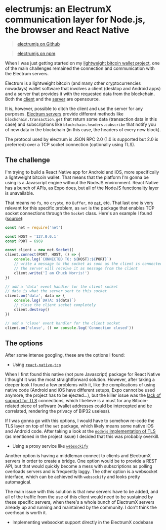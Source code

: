 <!--
key: electrumjs
name: electrumjs: an ElectrumX communication layer for Node.js, the browser and React Native
tags: js,typescript,crypto
-->

# electrumjs: an ElectrumX communication layer for Node.js, the browser and React Native

> [electrumjs on Github](https://github.com/DaniGuardiola/electrumjs)

> [electrumjs on npm](https://www.npmjs.com/package/electrumjs)

When I was just getting started on my [lightweight bitcoin wallet project](/project/coinwallet), one of the main challenges remained the connection and communication with the Electrum servers.

Electrum is a lightweight bitcoin (and many other cryptocurrencies nowadays) wallet software that involves a client (desktop and Android apps) and a server that provides it with the requested data from the blockchain. Both the [client](https://github.com/spesmilo/electrum) and the [server](https://github.com/kyuupichan/electrumx) are opensource.

It is, however, possible to ditch the client and use the server for any purposes. [Electrum servers](https://electrumx.readthedocs.io/en/latest/protocol-methods.html) provide different methods like `blockchain.transaction.get` that return some data (transaction data in this case) and subscriptions like `blockchain.headers.subscribe` that notify you of new data in the blockchain (in this case, the headers of every new block).

The protocol used by electrum is JSON RPC 2.0 (1.0 is supported but 2.0 is preferred) over a TCP socket connection (optionally using TLS).

## The challenge

I'm trying to build a React Native app for Android and iOS, more specifically a lightweight bitcoin wallet. That means that the platform I'm gonna be using is a Javascript engine without the NodeJS environment. React Native has a bunch of APIs, as Expo does, but all of the NodeJS functionality layer is unavailable.

That means no `fs`, no `crypto`, no `Buffer`, no [`net`](https://nodejs.org/api/net.html), etc. That last one is very relevant for this specific problem, as `net` is the package that enables TCP socket connections through the `Socket` class. Here's an example I found ([source](https://www.hacksparrow.com/tcp-socket-programming-in-node-js.html)):

```javascript
const net = require('net')

const HOST = '127.0.0.1'
const PORT = 6969

const client = new net.Socket()
client.connect(PORT, HOST, () => {
    console.log(`CONNECTED TO: ${HOST}:${PORT}`)
    // write a message to the socket as soon as the client is connected
    // the server will receive it as message from the client 
    client.write('I am Chuck Norris!')
})

// add a 'data' event handler for the client socket
// data is what the server sent to this socket
client.on('data', data => {    
    console.log(`DATA: ${data}`)
    // close the client socket completely
    client.destroy()    
})

// add a 'close' event handler for the client socket
client.on('close', () => console.log('Connection closed'))
```

## The options

After some intense googling, these are the options I found:

- Using [`react-native-tcp`](https://github.com/PeelTechnologies/react-native-tcp)

When I first found this native (not pure Javascript) package for React Native I thought it was the most straightforward solution. However, after taking a deeper look I found a few problems with it, like the complications of using native code (Android and iOS have different setups, Expo cannot be used anymore, the project has to be ejected...), but the killer issue was the [lack of support for TLS](https://github.com/PeelTechnologies/react-native-tcp/issues/15) connections, which I believe is a must for any Bitcoin-related piece of software (wallet addresses could be intercepted and be correlated, rendering the privacy of BIP32 useless).

If I was gonna go with this options, I would have to somehow re-code the TLS layer on top of the `net` package, which likely means some native iOS and Android code. After taking a look at the [`nodejs` implementation of TLS](https://github.com/nodejs/node/blob/master/lib/tls.js) (as mentioned in the project issue) I decided that this was probably overkill.

- Using a proxy service like [`websockify`](https://github.com/novnc/websockify)

Another option is having a middleman connect to clients and ElectrumX servers in order to create a bridge. One option would be to provide a REST API, but that would quickly become a mess with subscriptions as polling overloads servers and is frequently laggy. The other option is a websocket interface, which can be achieved with `websockify` and looks pretty automagical.

The main issue with this solution is that new servers have to be added, and all of the traffic from the use of this client would need to be sustained by these specific servers, when there's a whole bunch of ElectrumX servers already up and running and maintained by the community. I don't think the overhead is worth it.

- Implementing websocket support directly in the ElectrumX codebase

